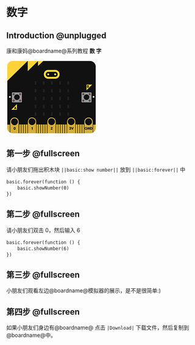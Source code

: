 # 数字

## Introduction @unplugged

康和康妈@boardname@系列教程 **数 字**

![数字](https://github.com/ihuanglei/pxt-ylwl-tutorials/blob/master/microbit/assets/number.gif?raw=true)

## 第一步 @fullscreen

请小朋友们拖出积木块 ``||basic:show number||`` 放到 ``||basic:forever||`` 中

```blocks
basic.forever(function () {
    basic.showNumber(0)
})
```

## 第二步 @fullscreen

请小朋友们双击 0，然后输入 6

```blocks
basic.forever(function () {
    basic.showNumber(6)
})
```

## 第三步 @fullscreen

小朋友们观看左边@boardname@模拟器的展示，是不是很简单:)

## 第四步 @fullscreen

如果小朋友们身边有@boardname@ 点击 ``|Download|`` 下载文件，然后复制到@boardname@中。
